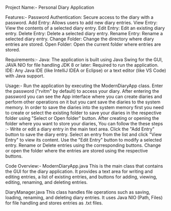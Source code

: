 Project Name:- Personal Diary Application

Features:-
Password Authentication: Secure access to the diary with a password.
Add Entry: Allows users to add new diary entries.
View Entry: View the contents of a selected diary entry.
Edit Entry: Edit an existing diary entry.
Delete Entry: Delete a selected diary entry.
Rename Entry: Rename a selected diary entry.
Change Folder: Change the directory where diary entries are stored.
Open Folder: Open the current folder where entries are stored.


Requirements:-
Java: The application is built using Java Swing for the GUI, JAVA NIO for file handling
JDK 8 or later: Required to run the application.
IDE: Any Java IDE (like IntelliJ IDEA or Eclipse) or a text editor (like VS Code) with Java support.

Usage:-
Run the application by executing the ModernDiaryApp class.
Enter the password ("rvitm" by default) to access your diary.
After entering the password you can see the App interface where you can create diaries and perform other operations on it but you cant save the diaries to the system memory.
In order to save the diaries into the system memory first you need to create or select the existing folder to save your diaries in the respective folder using "Select or Open folder" button.
After creating or opening the folder where you want to store your diaries, You can follow the these steps :-
Write or edit a diary entry in the main text area.
Click the "Add Entry" button to save the diary entry.
Select an entry from the list and click "View Entry" to view its content.
Use the "Edit Entry" button to modify a selected entry.
Rename or Delete entries using the corresponding buttons.
Change or open the folder where the entries are stored using the respective buttons.


Code Overview:-
ModernDiaryApp.java
This is the main class that contains the GUI for the diary application. 
It provides a text area for writing and editing entries, a list of existing entries, and buttons for adding, viewing, editing, renaming, and deleting entries.

DiaryManager.java
This class handles file operations such as saving, loading, renaming, and deleting diary entries. 
It uses Java NIO (Path, Files) for file handling and stores entries as .txt files.
